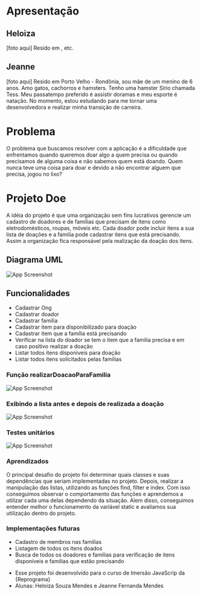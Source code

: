 # Apresentação
## Heloiza
[foto aqui]
Resido em ,  etc.

## Jeanne
[foto aqui]
Resido em Porto Velho - Rondônia, sou mãe de um menino de 6 anos. 
Amo gatos, cachorros e hamsters. Tenho uma hamster Sírio chamada Tess. 
Meu passatempo preferido é assistir doramas e meu esporte é natação.
No momento, estou estudando para me tornar uma desenvolvedora e realizar minha transição de carreira. 


# Problema
O problema que buscamos resolver com a aplicação é a dificuldade que enfrentamos quando queremos doar algo a quem precisa ou quando precisamos de alguma coisa e não sabemos quem está doando.
Quem nunca teve uma coisa para doar e devido a não encontrar alguem que precisa, jogou no lixo?

# Projeto Doe

A idéia do projeto é que uma organização sem fins lucrativos gerencie um cadastro de doadores e de familias que precisam de itens como eletrodomésticos, roupas, móveis etc.
Cada doador pode incluir itens a sua lista de doações e a familia pode cadastrar itens que está precisando. Assim a organização fica responsável pela realização da doação dos itens.

## Diagrama UML
![App Screenshot](https://via.placeholder.com/468x300?text=App+Screenshot+Here)

## Funcionalidades
- Cadastrar Ong
- Cadastrar doador
- Cadastrar familia
- Cadastrar item para disponibilizado para doação
- Cadastrar item que a família está precisando
- Verificar na lista do doador se tem o item que a familia precisa e em caso positivo realizar a doação
- Listar todos itens disponiveis para doação
- Listar todos itens solicitados pelas famílias

### Função realizarDoacaoParaFamilia
![App Screenshot](https://via.placeholder.com/468x300?text=App+Screenshot+Here)

### Exibindo a lista antes e depois de realizada a doação
![App Screenshot](https://via.placeholder.com/468x300?text=App+Screenshot+Here)

### Testes unitários
![App Screenshot](https://via.placeholder.com/468x300?text=App+Screenshot+Here)


### Aprendizados

O principal desafio do projeto foi determinar quais classes e suas dependências que seriam implementadas no projeto. 
Depois, realizar a manipulação das listas, utilizando as funções find, filter e index. Com isso 
conseguimos observar o comportamento das funções e aprendemos a utilizar cada uma delas dependendo da situação.
Alem disso, conseguimos entender melhor o funcionamento da variável static e avaliamos sua utilização dentro do projeto.

### Implementações futuras

- Cadastro de membros nas familias
- Listagem de todos os itens doados
- Busca de todos os doadores e familias para verificação de itens disponíveis e familias que estão precisando


* Esse projeto foi desenvolvido para o curso de Imersão JavaScrip da {Reprograma}
* Alunas: Heloiza Souza Mendes e Jeanne Fernanda Mendes
